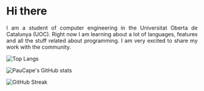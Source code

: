 # Hi there 

<div style="text-align: justify">

I am a student of computer engineering in the Universitat Oberta de Catalunya (UOC). Right now I am learning about a lot of languages, features and all the stuff related about programming. I am very excited to share my work with the community.

</div>

![Top Langs](https://github-readme-stats.vercel.app/api/top-langs/?username=paucape&theme=vue-dark&layout=compact&langs_count=8) 

![PauCape's GitHub stats](https://github-readme-stats.vercel.app/api?username=paucape&show_icons=true&theme=vue-dark)

![GitHub Streak](https://streak-stats.demolab.com/?user=paucape&theme=vue-dark)
